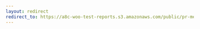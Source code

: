 ```yaml
---
layout: redirect
redirect_to: https://a8c-woo-test-reports.s3.amazonaws.com/public/pr-merge/40722/e2e/index.html
---
```

